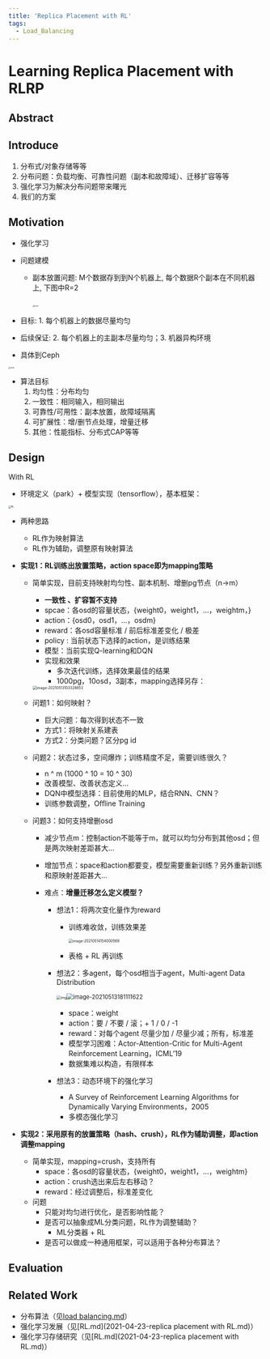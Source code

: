 ```yaml
---
title: 'Replica Placement with RL'
tags:
  - Load_Balancing
---
```


# Learning Replica Placement with RLRP

## Abstract

## Introduce

1. 分布式/对象存储等等
2. 分布问题：负载均衡、可靠性问题（副本和故障域）、迁移扩容等等
3. 强化学习为解决分布问题带来曙光
4. 我们的方案

## Motivation

- 强化学习

- 问题建模

  - 副本放置问题: M个数据存到到N个机器上, 每个数据R个副本在不同机器上, 下图中R=2

    ​	<img src="..\..\photos\load.png" alt="load" style="zoom: 25%;" />

- 目标: 1. 每个机器上的数据尽量均匀

- 后续保证: 2. 每个机器上的主副本尽量均匀；3. 机器异构环境

- 具体到Ceph

<img src="..\..\photos\背景ceph.png" alt="load" style="zoom: 25%;" />

- 算法目标
  1. 均匀性：分布均匀
  2. 一致性：相同输入，相同输出
  3. 可靠性/可用性：副本放置，故障域隔离
  4. 可扩展性：增/删节点处理，增量迁移
  5. 其他：性能指标、分布式CAP等等

## Design

With RL

- 环境定义（park）+ 模型实现（tensorflow），基本框架：

<img src="..\..\photos\RL.png" alt="RL" style="zoom: 33%;" />

- 两种思路

  - RL作为映射算法
  - RL作为辅助，调整原有映射算法

- **实现1：RL训练出放置策略，action space即为mapping策略**

  - 简单实现，目前支持映射均匀性、副本机制、增删pg节点（n->m）

    - **一致性 、扩容暂不支持**
    - spcae：各osd的容量状态，{weight0，weight1，...，weightm，}
    - action：{osd0，osd1，...，osdm}
    - reward：各osd容量标准 / 前后标准差变化 / 极差
    - policy : 当前状态下选择的action，是训练结果
    - 模型：当前实现Q-learning和DQN
    - 实现和效果
      - 多次迭代训练，选择效果最佳的结果
      - 1000pg，10osd，3副本，mapping选择另存：

    <img src="..\..\photos\\image-20210513103328853.png" alt="image-20210513103328853" style="zoom:50%;" />

  - 问题1：如何映射？

    - 巨大问题：每次得到状态不一致
    - 方式1：将映射关系建表
    - 方式2：分类问题？区分pg id

  - 问题2：状态过多，空间爆炸；训练精度不足，需要训练很久？

    - n ^ m (1000 ^ 10 = 10 ^ 30)
    - 改善模型、改善状态定义...
    - DQN中模型选择：目前使用的MLP，结合RNN、CNN？
    - 训练参数调整，Oﬀline Training

  - 问题3：如何支持增删osd

    - 减少节点m：控制action不能等于m，就可以均匀分布到其他osd；但是两次映射差距甚大...

    - 增加节点：space和action都要变，模型需要重新训练？另外重新训练和原映射差距甚大...

    - 难点：**增量迁移怎么定义模型？**

      - 想法1：将两次变化量作为reward

        - 训练难收敛，训练效果差

          <img src="..\..\photos\Load\image-20210514154000569.png" alt="image-20210514154000569" style="zoom: 50%;" />

        - 表格 + RL 再训练 

      - 想法2：多agent，每个osd相当于agent，Multi-agent Data Distribution

        <img src="../../photos/v2-6bf1f5737f9f654929fab84f73cba012_720w.jpg" alt="img" style="zoom: 50%;" /><img src="..\..\photos\image-20210513181111622.png" alt="image-20210513181111622" style="zoom: 80%;" />

        - space：weight
        - action：要 / 不要 / 滚；+ 1 / 0 / -1
        - reward：对每个agent 尽量少加 / 尽量少减；所有，标准差
        - 模型学习困难：Actor-Attention-Critic for Multi-Agent Reinforcement Learning，ICML’19
        - 数据集难以构造，有限样本

      - 想法3：动态环境下的强化学习

        - A Survey of Reinforcement Learning Algorithms for Dynamically Varying Environments，2005
        - 多模态强化学习

- **实现2：采用原有的放置策略（hash、crush），RL作为辅助调整，即action调整mapping**

  - 简单实现，mapping=crush，支持所有
    - space：各osd的容量状态，{weight0，weight1，...，weightm}
    - action：crush选出来后左右移动？
    - reward：经过调整后，标准差变化
  - 问题 
    - 只能对均匀进行优化，是否影响性能？
    - 是否可以抽象成ML分类问题，RL作为调整辅助？
      - ML分类器 + RL
    - 是否可以做成一种通用框架，可以适用于各种分布算法？

## Evaluation

## Related Work

- 分布算法（见[load balancing.md](2021-04-12-数据分布和负载均衡.md)）
- 强化学习发展（见[RL.md](2021-04-23-replica placement with RL.md)）
- 强化学习存储研究（见[RL.md](2021-04-23-replica placement with RL.md)）

